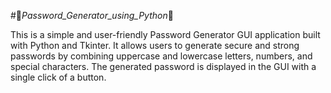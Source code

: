 #🔐_Password_Generator_using_Python_🐍

This is a simple and user-friendly Password Generator GUI application built with Python and Tkinter. It allows users to generate secure and strong passwords by combining uppercase and lowercase letters, numbers, and special characters. The generated password is displayed in the GUI with a single click of a button.
